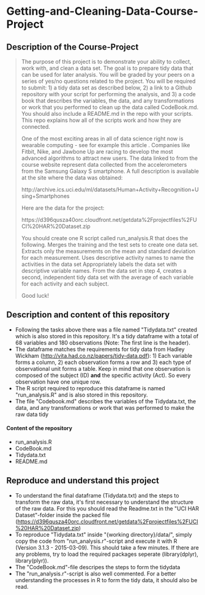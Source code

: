 # Getting-and-Cleaning-Data-Course-Project 
## Description of the Course-Project
<blockquote>
<p>The purpose of this project is to demonstrate your ability to collect, work with, and clean a data set. The goal is to prepare tidy data that can be used for later analysis. You will be graded by your peers on a series of yes/no questions related to the project. You will be required to submit: 1) a tidy data set as described below, 2) a link to a Github repository with your script for performing the analysis, and 3) a code book that describes the variables, the data, and any transformations or work that you performed to clean up the data called CodeBook.md. You should also include a README.md in the repo with your scripts. This repo explains how all of the scripts work and how they are connected.  </p>

<p>One of the most exciting areas in all of data science right now is wearable computing - see for example this article . Companies like Fitbit, Nike, and Jawbone Up are racing to develop the most advanced algorithms to attract new users. The data linked to from the course website represent data collected from the accelerometers from the Samsung Galaxy S smartphone. A full description is available at the site where the data was obtained:  </p>

<p>http://archive.ics.uci.edu/ml/datasets/Human+Activity+Recognition+Using+Smartphones  </p>

<p>Here are the data for the project:  </p>

<p>https://d396qusza40orc.cloudfront.net/getdata%2Fprojectfiles%2FUCI%20HAR%20Dataset.zip  </p>

<p> You should create one R script called run_analysis.R that does the following. 
Merges the training and the test sets to create one data set.
Extracts only the measurements on the mean and standard deviation for each measurement. 
Uses descriptive activity names to name the activities in the data set
Appropriately labels the data set with descriptive variable names. 
From the data set in step 4, creates a second, independent tidy data set with the average of each variable for each activity and each subject. </p>

<p>Good luck! </p>
</blockquote>

## Description and content of this repository ##

* Following the tasks above there was a file named "Tidydata.txt" created which is also stored in this repository. It's a tidy dataframe with a total of 68 variables and 180 observations (Note: The first line is the header). 
* The dataframe matches the requirements for tidy data from Hadley Wickham (http://vita.had.co.nz/papers/tidy-data.pdf): 1) Each  variable forms a column, 2) each observation forms a row and 3) each type of observational unit forms a table. Keep in mind that one observation is composed of the subject (ID) <b>and</b> the specific activity (Act). So every observation have one unique row.
* The R script required to reproduce this dataframe is named "run_analysis.R" and is also stored in this repository. 
* The file "Codebook.md" describes the variables of the Tidydata.txt, the data, and any transformations or work that was performed to make the raw data tidy

#### Content of the repository ####
* run_analysis.R
* CodeBook.md
* Tidydata.txt
* README.md

## Reproduce and understand this project ##
* To understand the final dataframe (Tidydata.txt) and the steps to transform the raw data, it's first necessary to understand the structure of the raw data. For this you should read the Readme.txt in the "UCI HAR Dataset"-folder inside the packed file (https://d396qusza40orc.cloudfront.net/getdata%2Fprojectfiles%2FUCI%20HAR%20Dataset.zip)
* To reproduce "Tidydata.txt" inside "{working directory}/data/", simply copy the code from "run_analysis.r"-script and execute it with R (Version 3.1.3 - 2015-03-09). This should take a few minutes. If there are any problems, try to load the required packages seperate (library(dplyr), library(plyr)).
* The "CodeBook.md"-file descripes the steps to form the tidydata
* The "run_analysis.r"-script is also well commented. For a better understanding the processes in R to form the tidy data, it should also be read.
